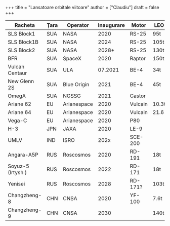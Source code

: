 +++
title = "Lansatoare orbitale viitoare"
author = ["Claudiu"]
draft = false
+++

| Racheta           | Țara | Operator    | Inaugurare | Motor   | LEO   | SSO   | GTO   | Lună | Marte |
|-------------------|------|-------------|------------|---------|-------|-------|-------|------|-------|
| SLS Block1        | SUA  | NASA        | 2020       | RS-25   | 95t   |       |       | 26t  |       |
| SLS Block1B       | SUA  | NASA        | 2024       | RS-25   | 105t  |       |       | 40t  |       |
| SLS Block2        | SUA  | NASA        | 2028+      | RS-25   | 130t  |       |       |      | 45t   |
| BFR               | SUA  | SpaceX      | 2020       | Raptor  | 150t  |       |       | 100t | 100t  |
| Vulcan Centaur    | SUA  | ULA         | 07.2021    | BE-4    | 34t   | 29t   | 16.3t |      |       |
| New Glenn 2S      | SUA  | Blue Origin | 2021       | BE-4    | 45t   |       | 13t   |      |       |
| OmegA             | SUA  | NGSSG       | 2021       | Castor  |       |       | 4.9t  |      |       |
| Ariane 62         | EU   | Arianespace | 2020       | Vulcain | 10.3t | 6.5t  | 5t    |      |       |
| Ariane 64         | EU   | Arianespace | 2020       | Vulcain | 21.6  | 14.9t | 11.5t |      |       |
| Vega-C            | EU   | Arianespace | 2020       | P80     |       |       |       |      |       |
| H-3               | JPN  | JAXA        | 2020       | LE-9    |       | 4t    | 6.5t  |      |       |
| UMLV              | IND  | ISRO        | 202x       | SCE-200 |       |       |       |      |       |
| Angara-A5P        | RUS  | Roscosmos   | 2020       | RD-191  | 18t   |       |       |      |       |
| Soyuz-5 (Irtysh ) | RUS  | Roscosmos   | 2022       | RD-171  | 18t   |       | 5t    |      |       |
| Yenisei           | RUS  | Roscosmos   | 2028       | RD-171? | 103t  |       |       |      |       |
| Changzheng-8      | CHN  | CNSA        | 2020       | YF-100  | 7.6t  | 4.5t  | 2.5t  |      |       |
| Changzheng-9      | CHN  | CNSA        | 2030       |         | 140t  |       |       | 50t  | 44t   |